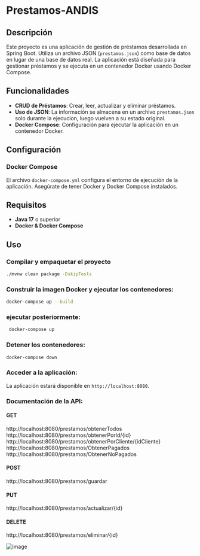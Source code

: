 # Prestamos-ANDIS

## Descripción

Este proyecto es una aplicación de gestión de préstamos desarrollada en Spring Boot. Utiliza un archivo JSON (`prestamos.json`) como base de datos en lugar de una base de datos real. La aplicación está diseñada para gestionar préstamos y se ejecuta en un contenedor Docker usando Docker Compose.

## Funcionalidades

- **CRUD de Préstamos**: Crear, leer, actualizar y eliminar préstamos.
- **Uso de JSON**: La información se almacena en un archivo `prestamos.json` solo durante la ejecucion, luego vuelven a su estado original.
- **Docker Compose**: Configuración para ejecutar la aplicación en un contenedor Docker.

## Configuración

### Docker Compose

El archivo `docker-compose.yml` configura el entorno de ejecución de la aplicación. Asegúrate de tener Docker y Docker Compose instalados.

## Requisitos

- **Java 17** o superior
- **Docker & Docker Compose**

## Uso

### **Compilar y empaquetar el proyecto**
   ```bash
   ./mvnw clean package -DskipTests
```

### **Construir la imagen Docker y ejecutar los contenedores**:


   ```bash
   docker-compose up --build
```

### **ejecutar posteriormente**:

   ```bash
    docker-compose up
```

### **Detener los contenedores**:

   ```bash
   docker-compose down
```

### **Acceder a la aplicación**:

La aplicación estará disponible en `http://localhost:8080`.

### **Documentación de la API**:

#### GET
http://localhost:8080/prestamos/obtenerTodos
http://localhost:8080/prestamos/obtenerPorId/{id}
http://localhost:8080/prestamos/obtenerPorCliente/{idCliente}
http://localhost:8080/prestamos/ObtenerPagados
http://localhost:8080/prestamos/ObtenerNoPagados

#### POST
http://localhost:8080/prestamos/guardar

#### PUT
http://localhost:8080/prestamos/actualizar/{id}

#### DELETE
http://localhost:8080/prestamos/eliminar/{id}

![image](https://github.com/user-attachments/assets/07ed4517-567b-4c7d-9cd5-956fbf87ebd2)

